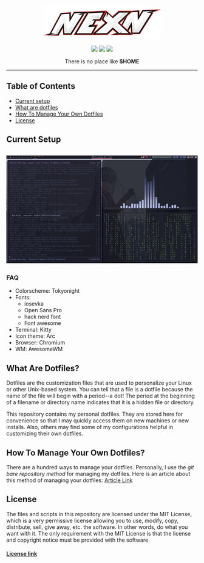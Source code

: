<!-- Made by Nexn with VIM :) -->
<p align="center">
  <img height=90 src="logo.png">
</p>

<div align="center">
    <div>
        <img src="https://img.shields.io/github/stars/itsnexn/dotfiles?style=flat-square"/>
        <img src="https://img.shields.io/github/languages/count/itsnexn/dotfiles?style=flat-square"/>
        <img src="https://img.shields.io/github/directory-file-count/itsnexn/dotfiles?style=flat-square"/>
    </div>
<p>There is no place like <strong>$HOME</strong></p>
</div>

---

## Table of Contents
- [Current setup](#screenshot)
- [What are dotfiles](#dotfile-explain)
- [How To Manage Your Own Dotfiles](#manage-dotfiles)
- [License](#license)

<h2 id="screenshot">Current Setup<h2>

<img src="screenshot.png"/>

<h3 id="screenshot">FAQ</h3>

- Colorscheme: Tokyonight
- Fonts:
    - iosevka
    - Open Sans Pro
    - hack nerd font
    - Font awesome
- Terminal: Kitty
- Icon theme: Arc
- Browser: Chromium
- WM: AwesomeWM

<h2 id="dotfile-explain">What Are Dotfiles?</h2>

Dotfiles are the customization files that are used to personalize your Linux or
other Unix-based system.  You can tell that a file is a dotfile because the name
of the file will begin with a period--a dot!  The period at the beginning of a
filename or directory name indicates that it is a hidden file or directory.

This repository contains my personal dotfiles. They are stored here for convenience so
that I may quickly access them on new machines or new installs.  Also, others may find
some of my configurations helpful in customizing their own dotfiles.


<h2 id="manage-dotfiles">How To Manage Your Own Dotfiles?</h2>

There are a hundred ways to manage your dotfiles. Personally, I use the *git bare
repository method* for managing my dotfiles. Here is an article about this method
of managing your dotfiles: [Article Link](https://developer.atlassian.com/blog/2016/02/best-way-to-store-dotfiles-git-bare-repo/)

<h2 id="license">License</h2>

The files and scripts in this repository are licensed under the MIT License, which
is a very permissive license allowing you to use, modify, copy, distribute, sell,
give away, etc. the software. In other words, do what you want with it. The only
requirement with the MIT License is that the license and copyright notice must be
provided with the software.

#### [License link](./LICENSE.txt)

